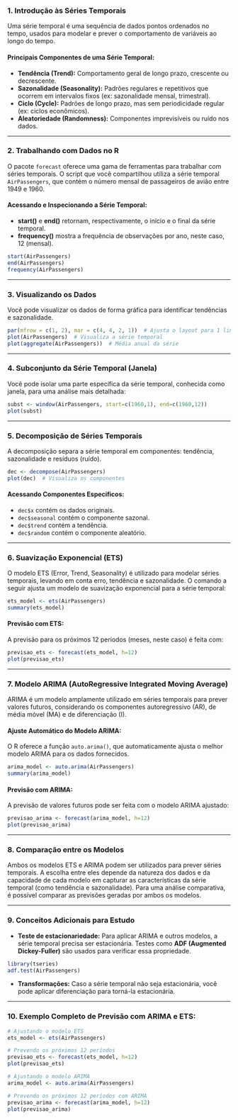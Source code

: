 ### **1. Introdução às Séries Temporais**
Uma série temporal é uma sequência de dados pontos ordenados no tempo, usados para modelar e prever o comportamento de variáveis ao longo do tempo.

#### **Principais Componentes de uma Série Temporal:**
- **Tendência (Trend):** Comportamento geral de longo prazo, crescente ou decrescente.
- **Sazonalidade (Seasonality):** Padrões regulares e repetitivos que ocorrem em intervalos fixos (ex: sazonalidade mensal, trimestral).
- **Ciclo (Cycle):** Padrões de longo prazo, mas sem periodicidade regular (ex: ciclos econômicos).
- **Aleatoriedade (Randomness):** Componentes imprevisíveis ou ruído nos dados.

---

### **2. Trabalhando com Dados no R**

O pacote `forecast` oferece uma gama de ferramentas para trabalhar com séries temporais. O script que você compartilhou utiliza a série temporal `AirPassengers`, que contém o número mensal de passageiros de avião entre 1949 e 1960.

#### **Acessando e Inspecionando a Série Temporal:**
- **start()** e **end()** retornam, respectivamente, o início e o final da série temporal.
- **frequency()** mostra a frequência de observações por ano, neste caso, 12 (mensal).
  
```r
start(AirPassengers)
end(AirPassengers)
frequency(AirPassengers)
```

---

### **3. Visualizando os Dados**
Você pode visualizar os dados de forma gráfica para identificar tendências e sazonalidade.

```r
par(mfrow = c(1, 2), mar = c(4, 4, 2, 1))  # Ajusta o layout para 1 linha e 2 colunas
plot(AirPassengers)  # Visualiza a série temporal
plot(aggregate(AirPassengers))  # Média anual da série
```

---

### **4. Subconjunto da Série Temporal (Janela)**
Você pode isolar uma parte específica da série temporal, conhecida como janela, para uma análise mais detalhada:

```r
subst <- window(AirPassengers, start=c(1960,1), end=c(1960,12))
plot(subst)
```

---

### **5. Decomposição de Séries Temporais**
A decomposição separa a série temporal em componentes: tendência, sazonalidade e resíduos (ruído).

```r
dec <- decompose(AirPassengers)
plot(dec)  # Visualiza os componentes
```

#### **Acessando Componentes Específicos:**
- `dec$x` contém os dados originais.
- `dec$seasonal` contém o componente sazonal.
- `dec$trend` contém a tendência.
- `dec$random` contém o componente aleatório.

---

### **6. Suavização Exponencial (ETS)**
O modelo ETS (Error, Trend, Seasonality) é utilizado para modelar séries temporais, levando em conta erro, tendência e sazonalidade. O comando a seguir ajusta um modelo de suavização exponencial para a série temporal:

```r
ets_model <- ets(AirPassengers)
summary(ets_model)
```

#### **Previsão com ETS:**
A previsão para os próximos 12 períodos (meses, neste caso) é feita com:

```r
previsao_ets <- forecast(ets_model, h=12)
plot(previsao_ets)
```

---

### **7. Modelo ARIMA (AutoRegressive Integrated Moving Average)**
ARIMA é um modelo amplamente utilizado em séries temporais para prever valores futuros, considerando os componentes autoregressivo (AR), de média móvel (MA) e de diferenciação (I).

#### **Ajuste Automático do Modelo ARIMA:**
O R oferece a função `auto.arima()`, que automaticamente ajusta o melhor modelo ARIMA para os dados fornecidos.

```r
arima_model <- auto.arima(AirPassengers)
summary(arima_model)
```

#### **Previsão com ARIMA:**
A previsão de valores futuros pode ser feita com o modelo ARIMA ajustado:

```r
previsao_arima <- forecast(arima_model, h=12)
plot(previsao_arima)
```

---

### **8. Comparação entre os Modelos**
Ambos os modelos ETS e ARIMA podem ser utilizados para prever séries temporais. A escolha entre eles depende da natureza dos dados e da capacidade de cada modelo em capturar as características da série temporal (como tendência e sazonalidade). Para uma análise comparativa, é possível comparar as previsões geradas por ambos os modelos.

---

### **9. Conceitos Adicionais para Estudo**
- **Teste de estacionariedade:** Para aplicar ARIMA e outros modelos, a série temporal precisa ser estacionária. Testes como **ADF (Augmented Dickey-Fuller)** são usados para verificar essa propriedade.
  
```r
library(tseries)
adf.test(AirPassengers)
```

- **Transformações:** Caso a série temporal não seja estacionária, você pode aplicar diferenciação para torná-la estacionária.

---

### **10. Exemplo Completo de Previsão com ARIMA e ETS:**

```r
# Ajustando o modelo ETS
ets_model <- ets(AirPassengers)

# Prevendo os próximos 12 períodos
previsao_ets <- forecast(ets_model, h=12)
plot(previsao_ets)

# Ajustando o modelo ARIMA
arima_model <- auto.arima(AirPassengers)

# Prevendo os próximos 12 períodos com ARIMA
previsao_arima <- forecast(arima_model, h=12)
plot(previsao_arima)
```


